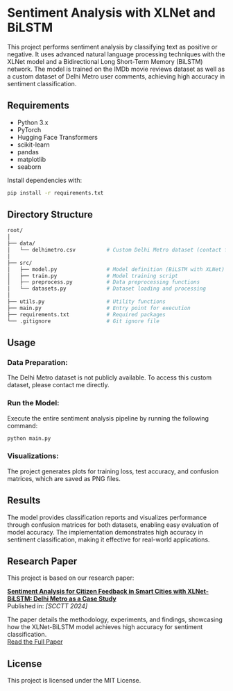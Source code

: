 # Sentiment Analysis with XLNet and BiLSTM

This project performs sentiment analysis by classifying text as positive or negative. It uses advanced natural language processing techniques with the XLNet model and a Bidirectional Long Short-Term Memory (BiLSTM) network. The model is trained on the IMDb movie reviews dataset as well as a custom dataset of Delhi Metro user comments, achieving high accuracy in sentiment classification.

## Requirements
- Python 3.x
- PyTorch
- Hugging Face Transformers
- scikit-learn
- pandas
- matplotlib
- seaborn

Install dependencies with:
```bash
pip install -r requirements.txt
```

## Directory Structure
```bash
root/
│
├── data/
│   └── delhimetro.csv          # Custom Delhi Metro dataset (contact for access)
│
├── src/
│   ├── model.py                # Model definition (BiLSTM with XLNet)
│   ├── train.py                # Model training script
│   ├── preprocess.py           # Data preprocessing functions
│   └── datasets.py             # Dataset loading and processing
│
├── utils.py                    # Utility functions
├── main.py                     # Entry point for execution
├── requirements.txt            # Required packages
└── .gitignore                  # Git ignore file
```

## Usage
### Data Preparation: 
The Delhi Metro dataset is not publicly available. To access this custom dataset, please contact me directly.

### Run the Model: 
Execute the entire sentiment analysis pipeline by running the following command:
```bash
python main.py
```

### Visualizations: 
The project generates plots for training loss, test accuracy, and confusion matrices, which are saved as PNG files.

## Results
The model provides classification reports and visualizes performance through confusion matrices for both datasets, enabling easy evaluation of model accuracy. The implementation demonstrates high accuracy in sentiment classification, making it effective for real-world applications.

## **Research Paper**

This project is based on our research paper:

**[Sentiment Analysis for Citizen Feedback in Smart Cities with XLNet-BiLSTM: Delhi Metro as a Case Study](https://cse.mait.ac.in/index.php/cse/conference-symposium/international-symposium/105-latest-news/1092-scctt-2024)**  
Published in: *[SCCTT 2024]*  

The paper details the methodology, experiments, and findings, showcasing how the XLNet-BiLSTM model achieves high accuracy for sentiment classification.  
[Read the Full Paper](https://ceur-ws.org/Vol-3868/Paper5.pdf)


## License
This project is licensed under the MIT License.

